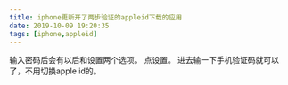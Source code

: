 ```yaml
---
title: iphone更新开了两步验证的appleid下载的应用
date: 2019-10-09 19:20:35
tags: [iphone,appleid]
---
```

输入密码后会有以后和设置两个选项。
点设置。
进去输一下手机验证码就可以了，不用切换apple id的。